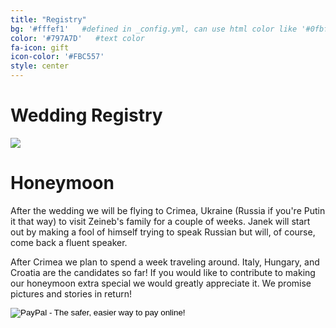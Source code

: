 ```yaml
---
title: "Registry"
bg: '#fffef1'   #defined in _config.yml, can use html color like '#0fbfcf'
color: '#797A7D'   #text color
fa-icon: gift
icon-color: '#FBC557'
style: center
---
```

# Wedding Registry

<a href="http://www.amazon.com/registry/wedding/328SXL3OBE5I3">
    <img src="/img/amazon-logo.png" class="registry_logo">
</a>

# Honeymoon
After the wedding we will be flying to Crimea, Ukraine (Russia if you're Putin it that way) to visit Zeineb's family for 
a couple of weeks. Janek will start out by making a fool of himself trying to speak Russian but will, of course, come 
back a fluent speaker.

After Crimea we plan to spend a week traveling around. Italy, Hungary, and Croatia are the candidates so far! 
If you would like to contribute to making our honeymoon extra special we would greatly appreciate it. We promise pictures 
and stories in return!

<form action="https://www.paypal.com/cgi-bin/webscr" method="post" target="_top">
<input type="hidden" name="cmd" value="_s-xclick">
<input type="hidden" name="hosted_button_id" value="M38Z6KVFPH6E8">
<input type="image" src="https://www.paypalobjects.com/en_US/i/btn/btn_donate_LG.gif" border="0" name="submit" alt="PayPal - The safer, easier way to pay online!">
</form>